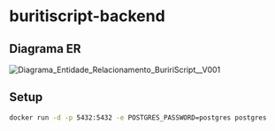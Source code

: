 # buritiscript-backend


## Diagrama ER

![Diagrama_Entidade_Relacionamento_BuririScript__V001](https://user-images.githubusercontent.com/70235882/201117657-c90493b9-0160-4501-8634-dcccf7bdb7e7.png)

## Setup

```sh
docker run -d -p 5432:5432 -e POSTGRES_PASSWORD=postgres postgres
```




